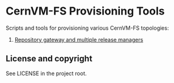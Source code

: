 CernVM-FS Provisioning Tools
============================

Scripts and tools for provisioning various CernVM-FS topologies:

1. [Repository gateway and multiple release managers](https://github.com/cvmfs/provisioning-tools/tree/master/multi-rm-gw)

License and copyright
---------------------

See LICENSE in the project root.
